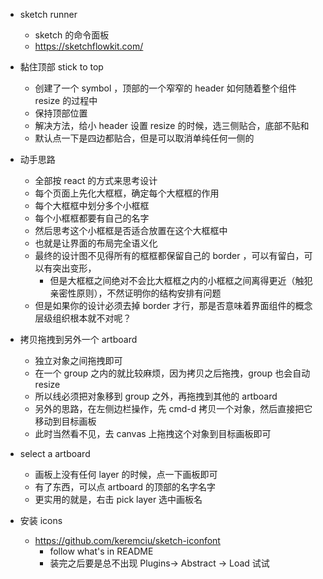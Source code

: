 - sketch runner
  - sketch 的命令面板
  - https://sketchflowkit.com/

- 黏住顶部 stick to top
  - 创建了一个 symbol ，顶部的一个窄窄的 header 如何随着整个组件 resize 的过程中
  - 保持顶部位置
  - 解决方法，给小 header 设置 resize 的时候，选三侧贴合，底部不贴和
  - 默认点一下是四边都贴合，但是可以取消单纯任何一侧的

- 动手思路
  - 全部按 react 的方式来思考设计
  - 每个页面上先化大框框，确定每个大框框的作用
  - 每个大框框中划分多个小框框
  - 每个小框框都要有自己的名字
  - 然后思考这个小框框是否适合放置在这个大框框中
  - 也就是让界面的布局完全语义化
  - 最终的设计图不见得所有的框框都保留自己的 border ，可以有留白，可以有突出变形，
    - 但是大框框之间绝对不会比大框框之内的小框框之间离得更近（触犯亲密性原则），不然证明你的结构安排有问题
  - 但是如果你的设计必须去掉 border 才行，那是否意味着界面组件的概念层级组织根本就不对呢？

- 拷贝拖拽到另外一个 artboard
  - 独立对象之间拖拽即可
  - 在一个 group 之内的就比较麻烦，因为拷贝之后拖拽，group 也会自动 resize
  - 所以线必须把对象移到 group 之外，再拖拽到其他的 artboard
  - 另外的思路，在左侧边栏操作，先 cmd-d 拷贝一个对象，然后直接把它移动到目标画板
  - 此时当然看不见，去 canvas 上拖拽这个对象到目标画板即可

- select a artboard
  - 画板上没有任何 layer 的时候，点一下画板即可
  - 有了东西，可以点 artboard 的顶部的名字名字
  - 更实用的就是，右击 pick layer 选中画板名

- 安装 icons
  - https://github.com/keremciu/sketch-iconfont
    - follow what's in README
    - 装完之后要是总不出现 Plugins-> Abstract -> Load 试试
